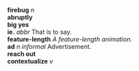 __firebug__ _n_  
__abruptly__  
__big yes__  
__ie.__ _abbr_ That is to say.  
__feature-length__ _A feature-length animation._  
__ad__ _n informal_ Advertisement.  
__reach out__  
__contextualize__ _v_  